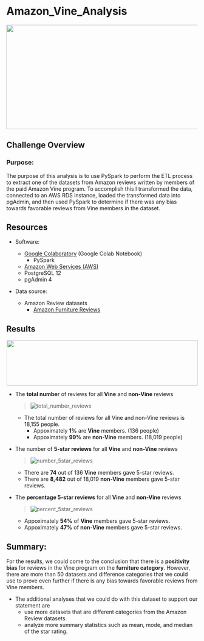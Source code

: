 # Amazon_Vine_Analysis

<p align="center">
  <img width="800" height="274" src="https://user-images.githubusercontent.com/89308251/145699265-b1595efd-eb0d-41b1-9200-40972c360b0f.jpg">
</p>


## Challenge Overview

### Purpose:

   The purpose of this analysis is to use PySpark to perform the ETL process to extract one of the datasets from Amazon reviews written by members of the paid Amazon Vine program. To accomplish this I transformed the data, connected to an AWS RDS instance, loaded the transformed data into pgAdmin, and then used PySpark to determine if there was any bias towards favorable reviews from Vine members in the dataset.
  
  
## Resources
- Software:
   - [Google Colaboratory](https://colab.research.google.com/notebooks/welcome.ipynb) (Google Colab Notebook)
      - PySpark 
   - [Amazon Web Services (AWS)](https://aws.amazon.com/)
   - PostgreSQL 12
   - pgAdmin 4 

   
- Data source: 
   - Amazon Review datasets 
      - [Amazon Furniture Reviews](https://s3.amazonaws.com/amazon-reviews-pds/tsv/amazon_reviews_us_Furniture_v1_00.tsv.gz)

## Results 

<p align="center">
  <img width="503" height="119" src="https://user-images.githubusercontent.com/89308251/145699945-81ec2299-0f10-4062-ad89-76aec46dbcc4.png">
</p>
  
  
- The **total number** of reviews for all **Vine** and **non-Vine** reviews 
   > ![total_number_reviews](https://user-images.githubusercontent.com/89308251/145699865-ddead52d-3db2-4daf-bf20-c3486f607e8a.png)

   - The total number of reviews for all Vine and non-Vine reviews is 18,155 people.
      - Appoximately **1%** are **Vine** members. (136 people)
      - Appoximately **99%** are **non-Vine** members. (18,019 people)


- The number of **5-star reviews** for all **Vine** and **non-Vine** reviews 
   > ![number_5star_reviews](https://user-images.githubusercontent.com/89308251/145699885-1150b533-a326-4ed0-8d94-2af75bb93ea8.png)

   - There are **74** out of 136 **Vine** members gave 5-star reviews.
   - There are **8,482** out of 18,019 **non-Vine** members gave 5-star reviews.


- The **percentage 5-star reviews** for all **Vine** and **non-Vine** reviews 
   > ![percent_5star_reviews](https://user-images.githubusercontent.com/89308251/145699886-11e293bf-bf25-4613-a1e3-756ebea9da25.png)

   - Appoximately **54%** of **Vine** members gave 5-star reviews.
   - Appoximately **47%** of **non-Vine** members gave 5-star reviews.


## Summary:   

For the results, we could come to the conclusion that there is a **positivity bias** for reviews in the Vine program on the **furniture category**. 
However, there are more than 50 datasets and difference categories that we could use to prove even further if there is any bias towards favorable reviews from Vine members.

- The additional analyses that we could do with this dataset to support our statement are 
   - use more datasets that are different categories from the Amazon Review datasets.
   - analyze more summary statistics such as mean, mode, and median of the star rating.


